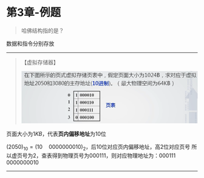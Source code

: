 # 第3章-例题

> 哈佛结构指的是？

数据和指令分别存放

-----

> 【虚拟存储器】
>
> <left>
>     <img src=".assets/image-20200402144105058.png" alt="image-20200402144105058" style="zoom: 80%;"/>
> </left>

页面大小为$1KB$，代表**页内偏移地址**为10位

$(2050)_{10}=(10\quad 0000000010)_2$，后10位对应页内偏移地址，高2位对应页号
所以虚页号为2，查表得到物理页号为$000111$，则对应物理地址为：$000111\quad 0000000010$

-----

